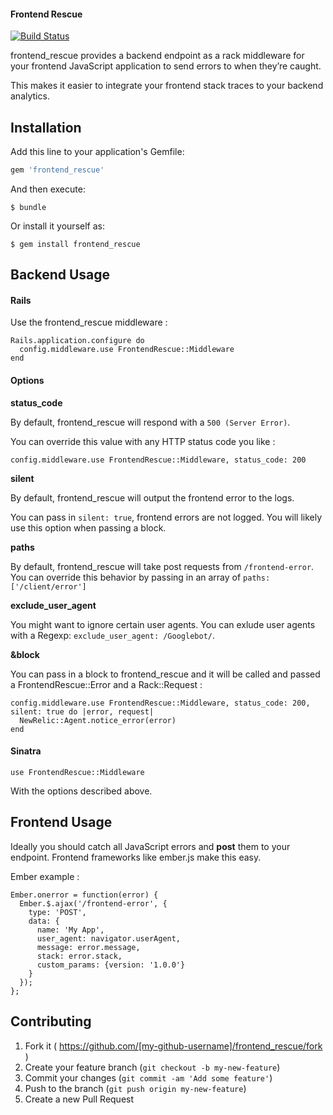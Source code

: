 #### Frontend Rescue

[![Build Status](https://travis-ci.org/jdurand/frontend_rescue.svg)](https://travis-ci.org/jdurand/frontend_rescue)

frontend_rescue provides a backend endpoint as a rack middleware for your frontend JavaScript application to send errors to when they’re caught.

This makes it easier to integrate your frontend stack traces to your backend analytics.

## Installation

Add this line to your application's Gemfile:

```ruby
gem 'frontend_rescue'
```

And then execute:

    $ bundle

Or install it yourself as:

    $ gem install frontend_rescue

## Backend Usage

#### Rails

Use the frontend_rescue middleware :

    Rails.application.configure do
      config.middleware.use FrontendRescue::Middleware
    end

#### Options

**status_code**

By default, frontend_rescue will respond with a ```500 (Server Error)```.

You can override this value with any HTTP status code you like :

    config.middleware.use FrontendRescue::Middleware, status_code: 200

**silent**

By default, frontend_rescue will output the frontend error to the logs.

You can pass in ```silent: true```, frontend errors are not logged. You will likely use this option when passing a block.

**paths**

By default, frontend_rescue will take post requests from ```/frontend-error```. You can override this behavior by passing in an array of ``` paths: ['/client/error'] ```

**exclude_user_agent**

You might want to ignore certain user agents. You can exlude user agents with a Regexp: ```exclude_user_agent: /Googlebot/```.

**&block**

You can pass in a block to frontend_rescue and it will be called and passed a FrontendRescue::Error and a Rack::Request :

    config.middleware.use FrontendRescue::Middleware, status_code: 200, silent: true do |error, request|
      NewRelic::Agent.notice_error(error)
    end


#### Sinatra

    use FrontendRescue::Middleware

With the options described above.

## Frontend Usage

Ideally you should catch all JavaScript errors and **post** them to your endpoint. Frontend frameworks like ember.js make this easy.

Ember example :

    Ember.onerror = function(error) {
      Ember.$.ajax('/frontend-error', {
        type: 'POST',
        data: {
          name: 'My App',
          user_agent: navigator.userAgent,
          message: error.message,
          stack: error.stack,
          custom_params: {version: '1.0.0'}
        }
      });
    };


## Contributing

1. Fork it ( https://github.com/[my-github-username]/frontend_rescue/fork )
2. Create your feature branch (`git checkout -b my-new-feature`)
3. Commit your changes (`git commit -am 'Add some feature'`)
4. Push to the branch (`git push origin my-new-feature`)
5. Create a new Pull Request

